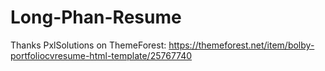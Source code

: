 # Long-Phan-Resume

Thanks PxlSolutions on ThemeForest: https://themeforest.net/item/bolby-portfoliocvresume-html-template/25767740
